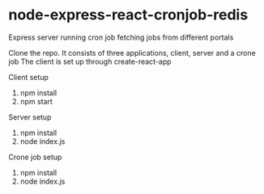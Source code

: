 # node-express-react-cronjob-redis
Express server running cron job fetching jobs from different portals

Clone the repo.
It consists of three applications, client, server and a crone job
The client is set up through create-react-app

Client setup
1. npm install
2. npm start

Server setup
1. npm install
2. node index.js

Crone job setup
1. npm install
2. node index.js